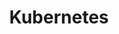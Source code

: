 ---
title: "Kubernetes"
description: "This section provides an introduction to Kubernetes, its architecture, and how it is used to manage containerized applications at scale."
banner: "98e16360-a366-4b78-8e0a-031da07fdacb/images/exoscale-icon.svg"
weight: 3
tags: [kubernetes, orchestration, containers]
categories: [intermediate]
---